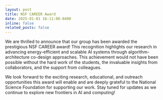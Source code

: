 ```yaml
---
layout: post
title: NSF CAREER Award
date: 2025-01-01 16:11:00-0400
inline: false
related_posts: false
---
```


We are thrilled to announce that our group has been awarded the prestigious NSF CAREER award! This recognition highlights our research in advancing energy-efficient and scalable AI systems through algorithm-architecture co-design approaches. This achievement would not have been possible without the hard work of the students, the invaluable insights from collaborators, and the support from colleagues. 

We look forward to the exciting research, educational, and outreach opportunities this award will enable and are deeply grateful to the National Science Foundation for supporting our work. Stay tuned for updates as we continue to explore new frontiers in AI and computing!
